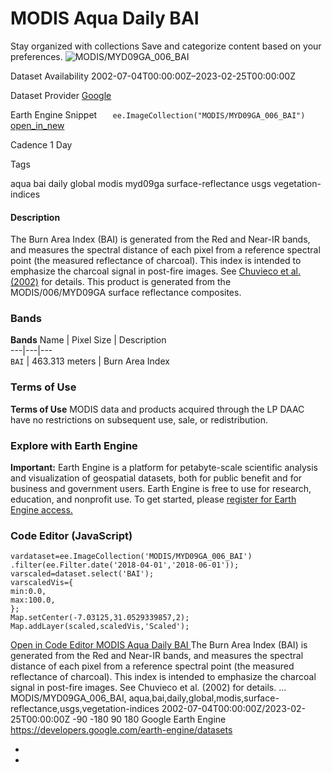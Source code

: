  
#  MODIS Aqua Daily BAI 
Stay organized with collections  Save and categorize content based on your preferences. 
![MODIS/MYD09GA_006_BAI](https://developers.google.com/earth-engine/datasets/images/MODIS/MODIS_MYD09GA_006_BAI_sample.png) 

Dataset Availability
    2002-07-04T00:00:00Z–2023-02-25T00:00:00Z 

Dataset Provider
     [ Google ](https://earthengine.google.com/) 

Earth Engine Snippet
     `    ee.ImageCollection("MODIS/MYD09GA_006_BAI")   ` [ open_in_new ](https://code.earthengine.google.com/?scriptPath=Examples:Datasets/MODIS/MODIS_MYD09GA_006_BAI) 

Cadence
    1 Day 

Tags
    
aqua
bai
daily
global
modis
myd09ga
surface-reflectance
usgs
vegetation-indices
#### Description
The Burn Area Index (BAI) is generated from the Red and Near-IR bands, and measures the spectral distance of each pixel from a reference spectral point (the measured reflectance of charcoal). This index is intended to emphasize the charcoal signal in post-fire images. See [Chuvieco et al. (2002)](https://www.tandfonline.com/doi/abs/10.1080/01431160210153129) for details. This product is generated from the MODIS/006/MYD09GA surface reflectance composites.
### Bands
**Bands**
Name | Pixel Size | Description  
---|---|---  
`BAI` |  463.313 meters  | Burn Area Index  
### Terms of Use
**Terms of Use**
MODIS data and products acquired through the LP DAAC have no restrictions on subsequent use, sale, or redistribution.
### Explore with Earth Engine
**Important:** Earth Engine is a platform for petabyte-scale scientific analysis and visualization of geospatial datasets, both for public benefit and for business and government users. Earth Engine is free to use for research, education, and nonprofit use. To get started, please [register for Earth Engine access.](https://console.cloud.google.com/earth-engine)
### Code Editor (JavaScript)
```
vardataset=ee.ImageCollection('MODIS/MYD09GA_006_BAI')
.filter(ee.Filter.date('2018-04-01','2018-06-01'));
varscaled=dataset.select('BAI');
varscaledVis={
min:0.0,
max:100.0,
};
Map.setCenter(-7.03125,31.0529339857,2);
Map.addLayer(scaled,scaledVis,'Scaled');
```
[ Open in Code Editor ](https://code.earthengine.google.com/?scriptPath=Examples:Datasets/MODIS/MODIS_MYD09GA_006_BAI)
[ MODIS Aqua Daily BAI ](https://developers.google.com/earth-engine/datasets/catalog/MODIS_MYD09GA_006_BAI)
The Burn Area Index (BAI) is generated from the Red and Near-IR bands, and measures the spectral distance of each pixel from a reference spectral point (the measured reflectance of charcoal). This index is intended to emphasize the charcoal signal in post-fire images. See Chuvieco et al. (2002) for details. …
MODIS/MYD09GA_006_BAI, aqua,bai,daily,global,modis,surface-reflectance,usgs,vegetation-indices 
2002-07-04T00:00:00Z/2023-02-25T00:00:00Z
-90 -180 90 180 
Google Earth Engine
https://developers.google.com/earth-engine/datasets
  * [ ](https://doi.org/https://earthengine.google.com/)
  * [ ](https://doi.org/https://developers.google.com/earth-engine/datasets/catalog/MODIS_MYD09GA_006_BAI)


